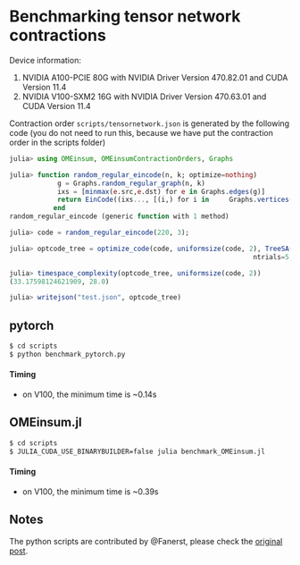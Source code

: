 # Benchmarking tensor network contractions

Device information:
1. NVIDIA A100-PCIE 80G with NVIDIA Driver Version 470.82.01 and CUDA Version 11.4
2. NVIDIA V100-SXM2 16G with NVIDIA Driver Version 470.63.01 and CUDA Version 11.4

Contraction order `scripts/tensornetwork.json` is generated by the following code (you do not need to run this, because we have put the contraction order in the scripts folder)
```julia
julia> using OMEinsum, OMEinsumContractionOrders, Graphs

julia> function random_regular_eincode(n, k; optimize=nothing)
            g = Graphs.random_regular_graph(n, k)
            ixs = [minmax(e.src,e.dst) for e in Graphs.edges(g)]
            return EinCode((ixs..., [(i,) for i in     Graphs.vertices(g)]...), ())
           end
random_regular_eincode (generic function with 1 method)

julia> code = random_regular_eincode(220, 3);

julia> optcode_tree = optimize_code(code, uniformsize(code, 2), TreeSA(sc_target=29, βs=0.1:0.1:20,
                                                             ntrials=5, niters=30, sc_weight=2.0));

julia> timespace_complexity(optcode_tree, uniformsize(code, 2))
(33.17598124621909, 28.0)

julia> writejson("test.json", optcode_tree)
```

## pytorch

```bash
$ cd scripts
$ python benchmark_pytorch.py
```

#### Timing
* on V100, the minimum time is ~0.14s

## OMEinsum.jl

```bash
$ cd scripts
$ JULIA_CUDA_USE_BINARYBUILDER=false julia benchmark_OMEinsum.jl
```

#### Timing
* on V100, the minimum time is ~0.39s


## Notes
The python scripts are contributed by @Fanerst, please check the [original post](https://github.com/under-Peter/OMEinsum.jl/issues/133#issuecomment-1003662057).
